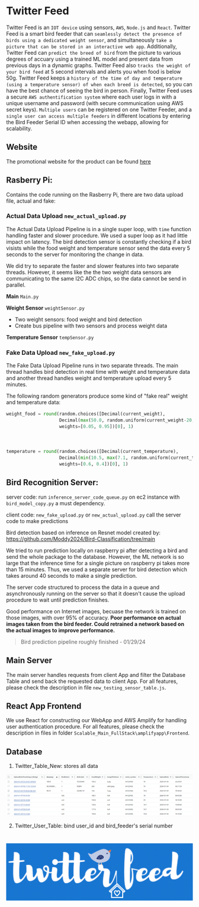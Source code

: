 # Twitter Feed
Twitter Feed is an `IOT device` using sensors, `AWS`, `Node.js` and `React`. Twitter Feed is a smart bird feeder that can `seamlessly detect the presence of birds using a dedicated weight sensor`, and simultaneously `take a picture that can be stored in an interactive web app`. Additionally, Twitter Feed can `predict the breed of bird` from the picture to various degrees of accuary using a trained ML model and present data from previous days in a dynamic graphs. Twitter Feed also `tracks the weight of your bird feed` at 5 second intervals and alerts you when food is below 50g. Twitter Feed keeps a `history of the time of day and temperature (using a temperature sensor) of when each breed is detected`, so you can have the best chance of seeing the bird in person. Finally, Twitter Feed uses a secure `AWS authentification system` where each user logs in with a unique username and password (with secure communication using AWS secret keys). `Multiple users` can be registered on one Twitter Feeder, and a `single user can access multiple feeders` in different locations by entering the Bird Feeder Serial ID when accessing the webapp, allowing for scalability. 

## Website

The promotional website for the product can be found [here](https://riyachard.wixsite.com/twitterfeed)

## Rasberry Pi:

Contains the code running on the Rasberry Pi, there are two data upload file, actual and fake:

### Actual Data Upload `new_actual_upload.py`
The Actual Data Upload Pipeline is in a single super loop, with `time` function handling faster and slower procedure. We used a super loop as it had little impact on latency. The bird detection sensor is constantly checking if a bird visists while the food weight and temperature sensor send the data every 5 seconds to the server for monitoring the change in data.

We did try to separate the faster and slower features into two separate threads. However, it seems like the the two weight data sensors are communicating to the same I2C ADC chips, so the data cannot be send in parallel.

**Main** `Main.py` 

**Weight Sensor** `weightSensor.py`   
* Two weight sensors: food weight and bird detection
* Create bus pipeline with two sensors and process weight data

**Temperature Sensor** `tempSensor.py` 

### Fake Data Upload `new_fake_upload.py`
The Fake Data Upload Pipeline runs in two separate threads. The main thread handles bird detection in real time with weight and temperature data and another thread handles weight and temperature upload every 5 minutes.

The following random generators produce some kind of "fake real" weight and temperature data:
```python
weight_food = round(random.choices([Decimal(current_weight), 
                    Decimal(max(50.0, random.uniform(current_weight-20, current_weight)))],
                    weights=[0.05, 0.95])[0], 1)
            
        

temperature = round(random.choices([Decimal(current_temperature), 
                    Decimal(min(10.5, max(7.1, random.uniform(current_temperature-0.5, current_temperature+0.5))))],
                    weights=[0.6, 0.4])[0], 1)
```


## Bird Recognition Server:
server code: run `inference_server_code_queue.py` on ec2 instance with `bird_model_copy.py` a must dependency.

client code: `new_fake_upload.py` or `new_actual_upload.py` call the server code to make predictions

Bird detection based on inference on Resnet model created by: https://github.com/Moddy2024/Bird-Classification/tree/main

We tried to run prediction locally on raspberry pi after detecting a bird and send the whole package to the database. However, the ML network is so large that the inference time for a single picture on raspberry pi takes more than 15 minutes. Thus, we used a separate server for bird detection which takes around 40 seconds to make a single prediction.

The server code structured to process the data in a queue and asynchronously running on the server so that it doesn't cause the upload procedure to wait until prediction finishes.

Good performance on Internet images, becuase the network is trained on those images, with over 95% of accuracy. **Poor performance on actual images taken from the bird feeder. Could retrained a network based on the actual images to improve performance.**

>Bird prediction pipeline roughly finished - 01/29/24 

## Main Server 
The main server handles requests from client App and filter the Database Table and send back the requested data to client App. For all features, please check the description in file `new_testing_sensor_table.js`.

## React App Frontend
We use React for constructing our WebApp and AWS Amplify for handling user authentication procedure. For all features, please check the description in files in folder `Scalable_Main_FullStack\amplifyapp\Frontend`.

## Database
1. Twitter_Table_New: stores all data

![alt text](image.png)


2. Twitter_User_Table: bind user_id and bird_feeder's serial number

#

![alt text](image-1.png)
